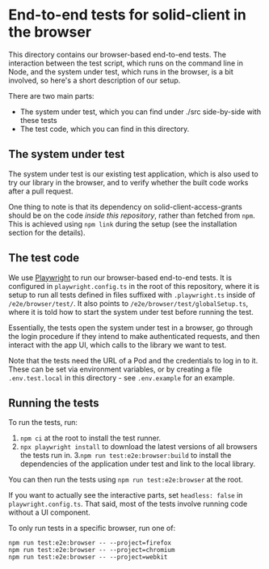 # End-to-end tests for solid-client in the browser

This directory contains our browser-based end-to-end tests. The interaction
between the test script, which runs on the command line in Node, and the system
under test, which runs in the browser, is a bit involved, so here's a short
description of our setup.

There are two main parts:

- The system under test, which you can find under ./src side-by-side with these tests
- The test code, which you can find in this directory.

## The system under test

The system under test is our existing test application, which is also used to try our
library in the browser, and to verify whether the built code works after a pull
request.

One thing to note is that its dependency on solid-client-access-grants should be
on the code _inside this repository_, rather than fetched from `npm`. This is achieved
using `npm link` during the setup (see the installation section for the details).

## The test code

We use [Playwright](https://playwright.dev) to run our
browser-based end-to-end tests. It is configured in `playwright.config.ts` in
the root of this repository, where it is setup to run all tests defined in files
suffixed with `.playwright.ts` inside of `/e2e/browser/test/`. It also points to
`/e2e/browser/test/globalSetup.ts`, where it is told how to start the system
under test before running the test.

Essentially, the tests open the system under test in a browser, go through the
login procedure if they intend to make authenticated requests, and then interact
with the app UI, which calls to the library we want to test.

Note that the tests need the URL of a Pod and the credentials to log in to it.
These can be set via environment variables, or by creating a file
`.env.test.local` in this directory - see `.env.example` for an example.

## Running the tests

To run the tests, run:

1. `npm ci` at the root to install the test runner.
2. `npx playwright install` to download the latest versions of all browsers the
   tests run in. 3.`npm run test:e2e:browser:build` to install the dependencies of the
   application under test and link to the local library.

You can then run the tests using `npm run test:e2e:browser` at the root.

If you want to actually see the interactive parts, set `headless: false` in
`playwright.config.ts`. That said, most of the tests involve running code
without a UI component.

To only run tests in a specific browser, run one of:

    npm run test:e2e:browser -- --project=firefox
    npm run test:e2e:browser -- --project=chromium
    npm run test:e2e:browser -- --project=webkit
